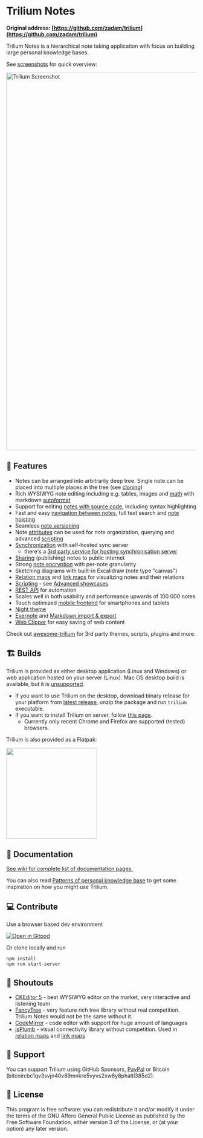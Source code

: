 # Trilium Notes

**Original address: [https://github.com/zadam/trilium](https://github.com/zadam/trilium)**

Trilium Notes is a hierarchical note taking application with focus on building large personal knowledge bases. 

See [screenshots](https://github.com/olunju/trilium/wiki/Screenshot-tour) for quick overview:

<a href="https://github.com/olunju/trilium/wiki/Screenshot-tour"><img src="https://raw.githubusercontent.com/wiki/olunju/trilium/images/screenshot.png" alt="Trilium Screenshot" width="1000"></a>

## 🎁 Features

* Notes can be arranged into arbitrarily deep tree. Single note can be placed into multiple places in the tree (see [cloning](https://github.com/olunju/trilium/wiki/Cloning-notes))
* Rich WYSIWYG note editing including e.g. tables, images and [math](https://github.com/olunju/trilium/wiki/Text-notes#math-support) with markdown [autoformat](https://github.com/olunju/trilium/wiki/Text-notes#autoformat)
* Support for editing [notes with source code](https://github.com/olunju/trilium/wiki/Code-notes), including syntax highlighting
* Fast and easy [navigation between notes](https://github.com/olunju/trilium/wiki/Note-navigation), full text search and [note hoisting](https://github.com/olunju/trilium/wiki/Note-hoisting)
* Seamless [note versioning](https://github.com/olunju/trilium/wiki/Note-revisions)
* Note [attributes](https://github.com/olunju/trilium/wiki/Attributes) can be used for note organization, querying and advanced [scripting](https://github.com/olunju/trilium/wiki/Scripts)
* [Synchronization](https://github.com/olunju/trilium/wiki/Synchronization) with self-hosted sync server
  * there's a [3rd party service for hosting synchronisation server](https://trilium.cc/paid-hosting)
* [Sharing](https://github.com/olunju/trilium/wiki/Sharing) (publishing) notes to public internet
* Strong [note encryption](https://github.com/olunju/trilium/wiki/Protected-notes) with per-note granularity
* Sketching diagrams with built-in Excalidraw (note type "canvas")
* [Relation maps](https://github.com/olunju/trilium/wiki/Relation-map) and [link maps](https://github.com/olunju/trilium/wiki/Link-map) for visualizing notes and their relations
* [Scripting](https://github.com/olunju/trilium/wiki/Scripts) - see [Advanced showcases](https://github.com/olunju/trilium/wiki/Advanced-showcases)
* [REST API](https://github.com/olunju/trilium/wiki/ETAPI) for automation
* Scales well in both usability and performance upwards of 100 000 notes
* Touch optimized [mobile frontend](https://github.com/olunju/trilium/wiki/Mobile-frontend) for smartphones and tablets
* [Night theme](https://github.com/olunju/trilium/wiki/Themes)
* [Evernote](https://github.com/olunju/trilium/wiki/Evernote-import) and [Markdown import & export](https://github.com/olunju/trilium/wiki/Markdown)
* [Web Clipper](https://github.com/olunju/trilium/wiki/Web-clipper) for easy saving of web content

Check out [awesome-trilium](https://github.com/Nriver/awesome-trilium) for 3rd party themes, scripts, plugins and more.

## 🏗 Builds

Trilium is provided as either desktop application (Linux and Windows) or web application hosted on your server (Linux). Mac OS desktop build is available, but it is [unsupported](https://github.com/olunju/trilium/wiki/FAQ#mac-os-support).

* If you want to use Trilium on the desktop, download binary release for your platform from [latest release](https://github.com/zadam/trilium/releases/latest), unzip the package and run ```trilium``` executable.
* If you want to install Trilium on server, follow [this page](https://github.com/olunju/trilium/wiki/Server-installation).
  * Currently only recent Chrome and Firefox are supported (tested) browsers.

Trilium is also provided as a Flatpak:

[<img width="240" src="https://flathub.org/assets/badges/flathub-badge-en.png">](https://flathub.org/apps/details/com.github.zadam.trilium)

## 📝 Documentation

[See wiki for complete list of documentation pages.](https://github.com/olunju/trilium/wiki/)

You can also read [Patterns of personal knowledge base](https://github.com/olunju/trilium/wiki/Patterns-of-personal-knowledge-base) to get some inspiration on how you might use Trilium.

## 💻 Contribute

Use a browser based dev environment

[![Open in Gitpod](https://gitpod.io/button/open-in-gitpod.svg)](https://gitpod.io/#https://github.com/zadam/trilium)

Or clone locally and run
```
npm install
npm run start-server
```

## 📢 Shoutouts

* [CKEditor 5](https://github.com/ckeditor/ckeditor5) - best WYSIWYG editor on the market, very interactive and listening team
* [FancyTree](https://github.com/mar10/fancytree) - very feature rich tree library without real competition. Trilium Notes would not be the same without it.
* [CodeMirror](https://github.com/codemirror/CodeMirror) - code editor with support for huge amount of languages
* [jsPlumb](https://github.com/jsplumb/jsplumb) - visual connectivity library without competition. Used in [relation maps](https://github.com/olunju/trilium/wiki/Relation-map) and [link maps](https://github.com/olunju/trilium/wiki/Link-map)

## 🤝 Support

You can support Trilium using GitHub Sponsors, [PayPal](https://paypal.me/za4am) or Bitcoin (bitcoin:bc1qv3svjn40v89mnkre5vyvs2xw6y8phaltl385d2).

## 🔑 License

This program is free software: you can redistribute it and/or modify it under the terms of the GNU Affero General Public License as published by the Free Software Foundation, either version 3 of the License, or (at your option) any later version.
